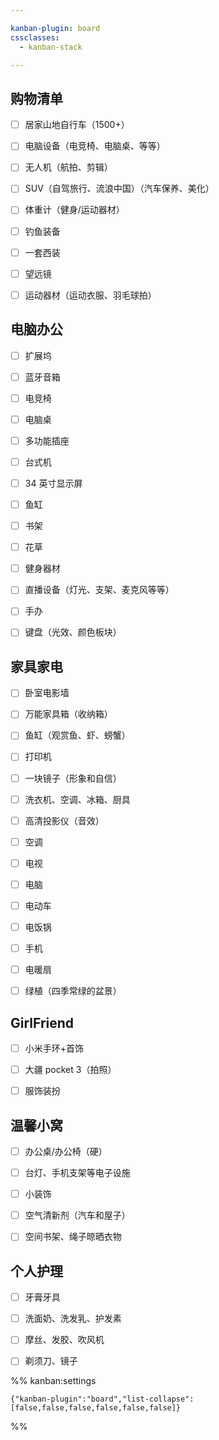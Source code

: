 ```yaml
---

kanban-plugin: board
cssclasses:
  - kanban-stack

---
```


## 购物清单

- [ ] 居家山地自行车（1500+）
- [ ] 电脑设备（电竞椅、电脑桌、等等）
- [ ] 无人机（航拍、剪辑）
- [ ] SUV（自驾旅行、流浪中国）（汽车保养、美化）
- [ ] 体重计（健身/运动器材）
- [ ] 钓鱼装备
- [ ] 一套西装
- [ ] 望远镜
- [ ] 运动器材（运动衣服、羽毛球拍）


## 电脑办公

- [ ] 扩展坞
- [ ] 蓝牙音箱
- [ ] 电竞椅
- [ ] 电脑桌
- [ ] 多功能插座
- [ ] 台式机
- [ ] 34 英寸显示屏
- [ ] 鱼缸
- [ ] 书架
- [ ] 花草
- [ ] 健身器材
- [ ] 直播设备（灯光、支架、麦克风等等）
- [ ] 手办
- [ ] 键盘（光效、颜色板块）


## 家具家电

- [ ] 卧室电影墙
- [ ] 万能家具箱（收纳箱）
- [ ] 鱼缸（观赏鱼、虾、螃蟹）
- [ ] 打印机
- [ ] 一块镜子（形象和自信）
- [ ] 洗衣机、空调、冰箱、厨具
- [ ] 高清投影仪（音效）
- [ ] 空调
- [ ] 电视
- [ ] 电脑
- [ ] 电动车
- [ ] 电饭锅
- [ ] 手机
- [ ] 电暖扇
- [ ] 绿植（四季常绿的盆景）


## GirlFriend

- [ ] 小米手环+首饰
- [ ] 大疆 pocket 3（拍照）
- [ ] 服饰装扮


## 温馨小窝

- [ ] 办公桌/办公椅（硬）
- [ ] 台灯、手机支架等电子设施
- [ ] 小装饰
- [ ] 空气清新剂（汽车和屋子）
- [ ] 空间书架、绳子晾晒衣物


## 个人护理

- [ ] 牙膏牙具
- [ ] 洗面奶、洗发乳、护发素
- [ ] 摩丝、发胶、吹风机
- [ ] 剃须刀、镜子




%% kanban:settings
```
{"kanban-plugin":"board","list-collapse":[false,false,false,false,false,false]}
```
%%